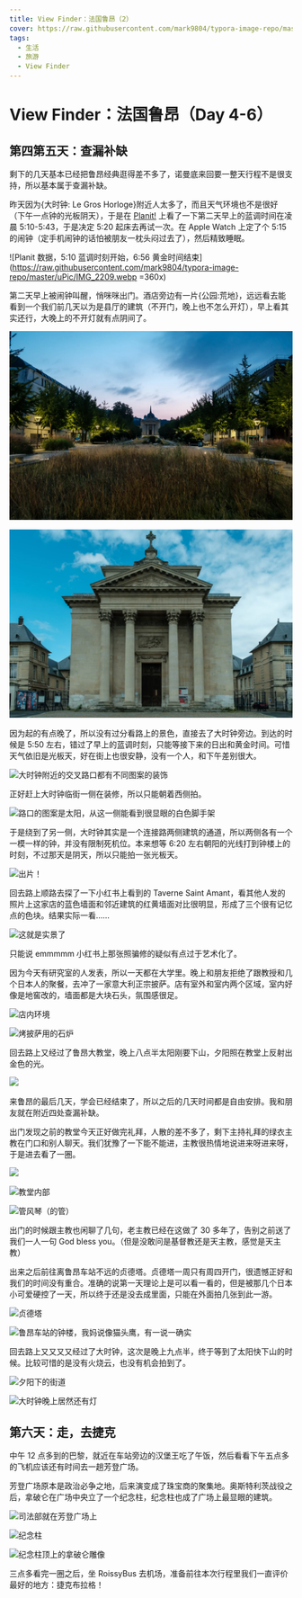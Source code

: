 ```yaml
---
title: View Finder：法国鲁昂（2）
cover: https://raw.githubusercontent.com/mark9804/typora-image-repo/master/uPic/_DSF3854.webp
tags:
  - 生活
  - 旅游
  - View Finder
---
```


# View Finder：法国鲁昂（Day 4-6）

## 第四第五天：查漏补缺

剩下的几天基本已经把鲁昂经典逛得差不多了，诺曼底来回要一整天行程不是很支持，所以基本属于查漏补缺。

昨天因为{大时钟: Le Gros Horloge}附近人太多了，而且天气环境也不是很好（下午一点钟的光板阴天），于是在 [Planit!](https://www.planitphoto.cn/) 上看了一下第二天早上的蓝调时间在凌晨 5:10-5:43，于是决定 5:20 起床去再试一次。在 Apple Watch 上定了个 5:15 的闹钟（定手机闹钟的话怕被朋友一枕头闷过去了），然后精致睡眠。

![Planit 数据，5:10 蓝调时刻开始，6:56 黄金时间结束](https://raw.githubusercontent.com/mark9804/typora-image-repo/master/uPic/IMG_2209.webp =360x)

第二天早上被闹钟叫醒，悄咪咪出门。酒店旁边有一片{公园:荒地}，远远看去能看到一个我们前几天以为是县厅的建筑（不开门，晚上也不怎么开灯），早上看其实还行，大晚上的不开灯就有点阴间了。

![](https://raw.githubusercontent.com/mark9804/typora-image-repo/master/uPic/_DSF4021.webp)

![白天看是这样的](https://raw.githubusercontent.com/mark9804/typora-image-repo/master/uPic/_DSF4019.webp)

因为起的有点晚了，所以没有过分看路上的景色，直接去了大时钟旁边。到达的时候是 5:50 左右，错过了早上的蓝调时刻，只能等接下来的日出和黄金时间。可惜天气依旧是光板天，好在街上也很安静，没有一个人，和下午差别很大。

![大时钟附近的交叉路口都有不同图案的装饰](https://s2.loli.net/2024/09/10/eYafIyDlmbFg7Sn.webp)

正好赶上大时钟临街一侧在装修，所以只能朝着西侧拍。

![路口的图案是太阳，从这一侧能看到很显眼的白色脚手架](https://s2.loli.net/2024/09/10/GTBzNkqQHiwt6DA.webp)

于是绕到了另一侧，大时钟其实是一个连接路两侧建筑的通道，所以两侧各有一个一模一样的钟，并没有限制死机位。本来想等 6:20 左右朝阳的光线打到钟楼上的时刻，不过那天是阴天，所以只能拍一张光板天。

![出片！](https://s2.loli.net/2024/09/10/e7XZqO8mzhKYxvt.webp)

回去路上顺路去探了一下小红书上看到的 Taverne Saint Amant，看其他人发的照片上这家店的蓝色墙面和邻近建筑的红黄墙面对比很明显，形成了三个很有记忆点的色块。结果实际一看……

![这就是实景了](https://s2.loli.net/2024/09/10/eUZ7bBJkfg92qG6.webp)

只能说 emmmmm 小红书上那张照骗修的疑似有点过于艺术化了。

因为今天有研究室的人发表，所以一天都在大学里。晚上和朋友拒绝了跟教授和几个日本人的聚餐，去冲了一家意大利正宗披萨。店有室外和室内两个区域，室内好像是地窖改的，墙面都是大块石头，氛围感很足。

![店内环境](https://s2.loli.net/2024/09/10/Mztsvqj4a5Y9By2.webp)

![烤披萨用的石炉](https://s2.loli.net/2024/09/10/1wpJ7tNFZOUdkev.webp)

回去路上又经过了鲁昂大教堂，晚上八点半太阳刚要下山，夕阳照在教堂上反射出金色的光。

![](https://s2.loli.net/2024/09/10/pWNP4VUzKwG5Ld9.webp)

来鲁昂的最后几天，学会已经结束了，所以之后的几天时间都是自由安排。我和朋友就在附近四处查漏补缺。

出门发现之前的教堂今天正好做完礼拜，人散的差不多了，剩下主持礼拜的绿衣主教在门口和别人聊天。我们犹豫了一下能不能进，主教很热情地说进来呀进来呀，于是进去看了一圈。

![](https://s2.loli.net/2024/09/10/kjEiC63sDTVAg89.webp)

![教堂内部](https://s2.loli.net/2024/09/10/T9dZkSgEKxqUfF5.webp)

![管风琴（的管）](https://s2.loli.net/2024/09/10/WuzveSDmfT71Ia6.webp)

出门的时候跟主教也闲聊了几句，老主教已经在这做了 30 多年了，告别之前送了我们一人一句 God bless you。（但是没敢问是基督教还是天主教，感觉是天主教）

出来之后前往离鲁昂车站不远的贞德塔。贞德塔一周只有周四开门，很遗憾正好和我们的时间没有重合。准确的说第一天理论上是可以看一看的，但是被那几个日本小可爱硬控了一天，所以终于还是没去成里面，只能在外面拍几张到此一游。

![贞德塔](https://s2.loli.net/2024/09/10/k8Mv5aXzIjEAnFy.webp)

![鲁昂车站的钟楼，我妈说像猫头鹰，有一说一确实](https://s2.loli.net/2024/09/10/ACiJfGmsQdyF97E.webp)

回去路上又又又又经过了大时钟，这次是晚上九点半，终于等到了太阳快下山的时候。比较可惜的是没有火烧云，也没有机会拍到了。

![夕阳下的街道](https://s2.loli.net/2024/09/10/3nQ6p8MjIiNBCew.webp)

![大时钟晚上居然还有灯](https://s2.loli.net/2024/09/10/alwjtFATxGiV4Cg.webp)

## 第六天：走，去捷克

中午 12 点多到的巴黎，就近在车站旁边的汉堡王吃了午饭，然后看看下午五点多的飞机应该还有时间去一趟芳登广场。

芳登广场原本是政治必争之地，后来演变成了珠宝商的聚集地。奥斯特利茨战役之后，拿破仑在广场中央立了一个纪念柱，纪念柱也成了广场上最显眼的建筑。

![司法部就在芳登广场上](https://s2.loli.net/2024/09/10/9gn2OUR8T5acJzS.webp)

![纪念柱](https://s2.loli.net/2024/09/10/7cSDe4CozZMnHAu.webp)

![纪念柱顶上的拿破仑雕像](https://s2.loli.net/2024/09/10/O5zws4qILrJMlfE.webp)

三点多看完一圈之后，坐 RoissyBus 去机场，准备前往本次行程里我们一直评价最好的地方：捷克布拉格！
